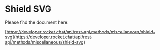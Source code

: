# Shield SVG

Please find the document here: 

[https://developer.rocket.chat/api/rest-api/methods/miscellaneous/shield-svg](https://developer.rocket.chat/api/rest-api/methods/miscellaneous/shield-svg)

